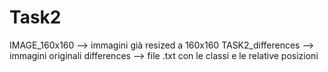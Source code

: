 # Task2

IMAGE_160x160 --> immagini già resized a 160x160
TASK2_differences --> immagini originali
differences --> file .txt con le classi e le relative posizioni
